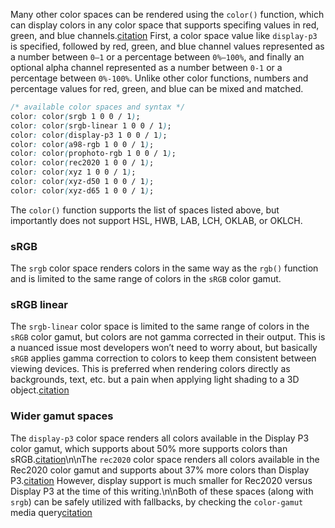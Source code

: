 Many other color spaces can be rendered using the `color()` function, which can display colors in any color space that supports specifing values in red, green, and blue channels.[citation](https://developer.chrome.com/articles/high-definition-css-color-guide/#the-color-function) First, a color space value like `display-p3` is specified, followed by red, green, and blue channel values represented as a number between `0–1` or a percentage between `0%–100%`, and finally an optional alpha channel represented as a number between `0-1` or a percentage between `0%-100%`. Unlike other color functions, numbers and percentage values for red, green, and blue can be mixed and matched.

```css
/* available color spaces and syntax */
color: color(srgb 1 0 0 / 1);
color: color(srgb-linear 1 0 0 / 1);
color: color(display-p3 1 0 0 / 1);
color: color(a98-rgb 1 0 0 / 1);
color: color(prophoto-rgb 1 0 0 / 1);
color: color(rec2020 1 0 0 / 1);
color: color(xyz 1 0 0 / 1);
color: color(xyz-d50 1 0 0 / 1);
color: color(xyz-d65 1 0 0 / 1);
```

The `color()` function supports the list of spaces listed above, but importantly does not support HSL, HWB, LAB, LCH, OKLAB, or OKLCH.

### sRGB

The `srgb` color space renders colors in the same way as the `rgb()` function and is limited to the same range of colors in the `sRGB` color gamut.

### sRGB linear

The `srgb-linear` color space is limited to the same range of colors in the `sRGB` color gamut, but colors are not gamma corrected in their output. This is a nuanced issue most developers won’t need to worry about, but basically `sRGB` applies gamma correction to colors to keep them consistent between viewing devices. This is preferred when rendering colors directly as backgrounds, text, etc. but a pain when applying light shading to a 3D object.[citation](https://docs.unity3d.com/Manual/LinearRendering-LinearOrGammaWorkflow.html)

### Wider gamut spaces

The `display-p3` color space renders all colors available in the Display P3 color gamut, which supports about 50% more supports colors than sRGB.[citation](https://webkit.org/blog/10042/wide-gamut-color-in-css-with-display-p3/)\n\nThe `rec2020` color space renders all colors available in the Rec2020 color gamut and supports about 37% more colors than Display P3.[citation](https://www.displaymate.com/Display_Color_Gamuts_1.htm) However, display support is much smaller for Rec2020 versus Display P3 at the time of this writing.\n\nBoth of these spaces (along with `srgb`) can be safely utilized with fallbacks, by checking the `color-gamut` media query[citation](https://developer.chrome.com/articles/high-definition-css-color-guide/#checking-for-gamut-and-color-space-support)
